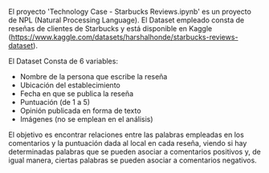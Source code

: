 El proyecto 'Technology Case - Starbucks Reviews.ipynb' es un proyecto de NPL (Natural Processing Language).
El Dataset empleado consta de reseñas de clientes de Starbucks y está disponible en Kaggle (https://www.kaggle.com/datasets/harshalhonde/starbucks-reviews-dataset). 

El Dataset Consta de 6 variables:
+ Nombre de la persona que escribe la reseña
+ Ubicación del establecimiento
+ Fecha en que se publica la reseña
+ Puntuación (de 1 a 5)
+ Opinión publicada en forma de texto
+ Imágenes (no se emplean en el análisis)

El objetivo es encontrar relaciones entre las palabras empleadas en los comentarios y la puntuación dada al local en cada reseña, viendo si hay determinadas palabras que se pueden asociar a comentarios positivos y, de igual manera, ciertas palabras se pueden asociar a comentarios negativos. 
